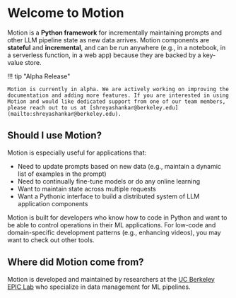 # Welcome to Motion

Motion is a **Python framework** for incrementally maintaining prompts and other LLM pipeline state as new data arrives. Motion components are **stateful** and **incremental**, and can be run anywhere (e.g., in a notebook, in a serverless function, in a web app) because they are backed by a key-value store.

!!! tip "Alpha Release"

    Motion is currently in alpha. We are actively working on improving the documentation and adding more features. If you are interested in using Motion and would like dedicated support from one of our team members, please reach out to us at [shreyashankar@berkeley.edu](mailto:shreyashankar@berkeley.edu).

## Should I use Motion?

Motion is especially useful for applications that:

- Need to update prompts based on new data (e.g., maintain a dynamic list of examples in the prompt)
- Need to continually fine-tune models or do any online learning
- Want to maintain state across multiple requests
- Want a Pythonic interface to build a distributed system of LLM application components

Motion is built for developers who know how to code in Python and want to be able to control operations in their ML applications. For low-code and domain-specific development patterns (e.g., enhancing videos), you may want to check out other tools.

## Where did Motion come from?

Motion is developed and maintained by researchers at the [UC Berkeley EPIC Lab](https://epic.berkeley.edu) who specialize in data management for ML pipelines.

<!-- ## Commands

* `mkdocs new [dir-name]` - Create a new project.
* `mkdocs serve` - Start the live-reloading docs server.
* `mkdocs build` - Build the documentation site.
* `mkdocs -h` - Print help message and exit.

## Project layout

mkdocs.yml    # The configuration file.
docs/
    index.md  # The documentation homepage.
    ...       # Other markdown pages, images and other files. -->
